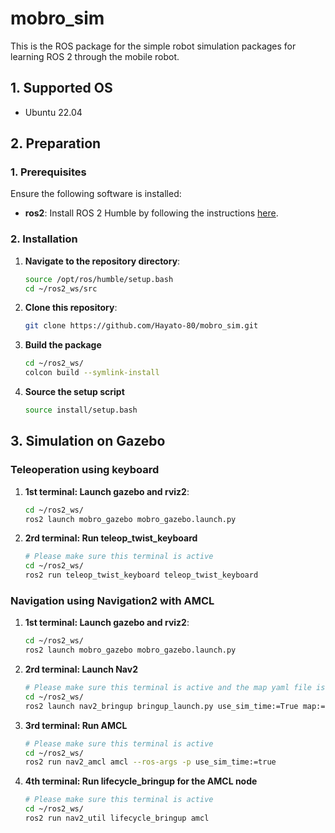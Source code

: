 # mobro_sim
This is the ROS package for the simple robot simulation packages for learning ROS 2 through the mobile robot.

## 1. Supported OS
- Ubuntu 22.04

## 2. Preparation
### 1. Prerequisites
Ensure the following software is installed:

- **ros2**: Install ROS 2 Humble by following the instructions [here](https://docs.ros.org/en/humble/Installation/Ubuntu-Install-Debians.html).

### 2. Installation
1. **Navigate to the repository directory**:
   ```bash
   source /opt/ros/humble/setup.bash
   cd ~/ros2_ws/src
   ```
2. **Clone this repository**:
   ```bash
   git clone https://github.com/Hayato-80/mobro_sim.git
   ```
3. **Build the package**
   ```bash
   cd ~/ros2_ws/
   colcon build --symlink-install
   ```   
4. **Source the setup script**
   ```bash
   source install/setup.bash
   ```
## 3. Simulation on Gazebo
### Teleoperation using keyboard
1. **1st terminal: Launch gazebo and rviz2**:
   ```bash
   cd ~/ros2_ws/
   ros2 launch mobro_gazebo mobro_gazebo.launch.py
   ```
2. **2rd terminal: Run teleop_twist_keyboard**
   ```bash
   # Please make sure this terminal is active
   cd ~/ros2_ws/
   ros2 run teleop_twist_keyboard teleop_twist_keyboard
   ```
### Navigation using Navigation2 with AMCL
1. **1st terminal: Launch gazebo and rviz2**:
   ```bash
   cd ~/ros2_ws/
   ros2 launch mobro_gazebo mobro_gazebo.launch.py
   ```
2. **2rd terminal: Launch Nav2**
   ```bash
   # Please make sure this terminal is active and the map yaml file is saved
   cd ~/ros2_ws/
   ros2 launch nav2_bringup bringup_launch.py use_sim_time:=True map:=path_to_your_map
   ```
3. **3rd terminal: Run AMCL**
   ```bash
   # Please make sure this terminal is active
   cd ~/ros2_ws/
   ros2 run nav2_amcl amcl --ros-args -p use_sim_time:=true
   ```
4. **4th terminal: Run lifecycle_bringup for the AMCL node**
   ```bash
   # Please make sure this terminal is active
   cd ~/ros2_ws/
   ros2 run nav2_util lifecycle_bringup amcl
   ```